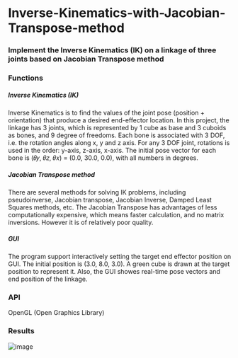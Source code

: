 # Inverse-Kinematics-with-Jacobian-Transpose-method
### **Implement the Inverse Kinematics (IK) on a linkage of three joints based on Jacobian Transpose method**


### Functions

##### Inverse Kinematics (IK)
Inverse Kinematics is to find the values of the joint pose (position + orientation) that produce a desired end-effector location. In this project, the linkage has 3 joints, which is represented by 1 cube as base and 3 cuboids as bones, and 9 degree of freedoms. Each bone is associated with 3 DOF, i.e. the rotation angles along x, y and z axis. For any 3 DOF joint, rotations is used in the order: y-axis, z-axis, x-axis. The initial pose vector for each bone is (𝜃𝑦, 𝜃𝑧, 𝜃𝑥) = (0.0, 30.0, 0.0), with all numbers in degrees.

##### Jacobian Transpose method
There are several methods for solving IK problems, including pseudoinverse, Jacobian transpose, Jacobian Inverse, Damped Least Squares methods, etc. The Jacobian Transpose has advantages of less computationally expensive, which means faster calculation, and no matrix inversions. However it is of relatively poor quality.

##### GUI
The program support interactively setting the target end effector position on GUI. The initial position is (3.0, 8.0, 3.0). A green cube is drawn at the target position to represent it. Also, the GUI showes real-time pose vectors and end position of the linkage.


### API
OpenGL (Open Graphics Library)


### Results
![image]( https://github.com/JuChenLin/Inverse-Kinematics-with-Jacobian-Transpose-method/blob/master/Results/result_gif.gif )

